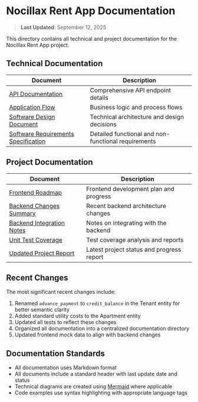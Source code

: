 # Nocillax Rent App Documentation

> **Last Updated**: September 12, 2025

This directory contains all technical and project documentation for the Nocillax Rent App project.

## Technical Documentation

| Document                                        | Description                                         |
| ----------------------------------------------- | --------------------------------------------------- |
| [API Documentation](./API-Documentation.md)     | Comprehensive API endpoint details                  |
| [Application Flow](./APPLICATION-FLOW.md)       | Business logic and process flows                    |
| [Software Design Document](./SDD.md)            | Technical architecture and design decisions         |
| [Software Requirements Specification](./SRS.md) | Detailed functional and non-functional requirements |

## Project Documentation

| Document                                                    | Description                               |
| ----------------------------------------------------------- | ----------------------------------------- |
| [Frontend Roadmap](./FRONTEND-ROADMAP.md)                   | Frontend development plan and progress    |
| [Backend Changes Summary](./BACKEND-CHANGES-SUMMARY.md)     | Recent backend architecture changes       |
| [Backend Integration Notes](./BACKEND-INTEGRATION-NOTES.md) | Notes on integrating with the backend     |
| [Unit Test Coverage](./Unit-Test-Coverage.md)               | Test coverage analysis and reports        |
| [Updated Project Report](./Updated-Project-Report.md)       | Latest project status and progress report |

## Recent Changes

The most significant recent changes include:

1. Renamed `advance_payment` to `credit_balance` in the Tenant entity for better semantic clarity
2. Added standard utility costs to the Apartment entity
3. Updated all tests to reflect these changes
4. Organized all documentation into a centralized documentation directory
5. Updated frontend mock data to align with backend changes

## Documentation Standards

- All documentation uses Markdown format
- All documents include a standard header with last update date and status
- Technical diagrams are created using [Mermaid](https://mermaid-js.github.io/mermaid/#/) where applicable
- Code examples use syntax highlighting with appropriate language tags

